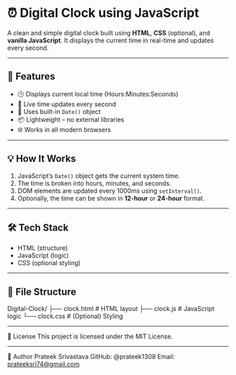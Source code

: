 # ⏰ Digital Clock using JavaScript

A clean and simple digital clock built using **HTML**, **CSS** (optional), and **vanilla JavaScript**. It displays the current time in real-time and updates every second.

---

## 🚀 Features

- 🕒 Displays current local time (Hours:Minutes:Seconds)
- 🔄 Live time updates every second
- 🧠 Uses built-in `Date()` object
- 📦 Lightweight – no external libraries
- 🌐 Works in all modern browsers

---

## 💡 How It Works

1. JavaScript’s `Date()` object gets the current system time.
2. The time is broken into hours, minutes, and seconds.
3. DOM elements are updated every 1000ms using `setInterval()`.
4. Optionally, the time can be shown in **12-hour** or **24-hour** format.

---

## 🛠️ Tech Stack

- HTML (structure)
- JavaScript (logic)
- CSS (optional styling)

---

## 📁 File Structure

Digital-Clock/
├── clock.html # HTML layout
├── clock.js # JavaScript logic
└── clock.css # (Optional) Styling

---


📄 License
This project is licensed under the MIT License.

---


👤 Author
Prateek Srivastava
GitHub: @prateek1308
Email: prateeksri74@gmail.com


